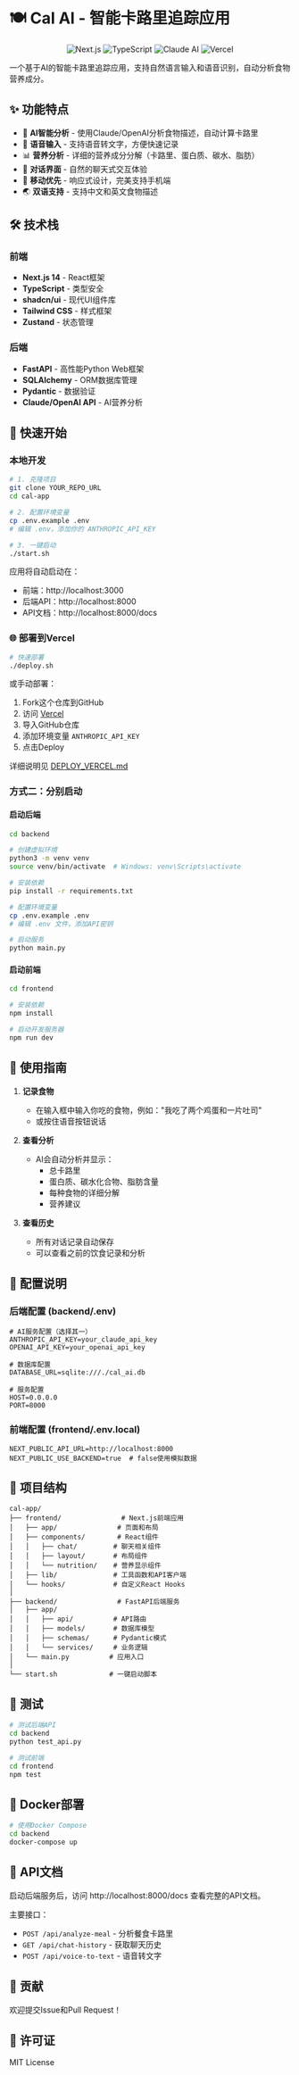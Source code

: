 # 🍽️ Cal AI - 智能卡路里追踪应用

<p align="center">
  <img src="https://img.shields.io/badge/Next.js-14-black" alt="Next.js"/>
  <img src="https://img.shields.io/badge/TypeScript-5.0-blue" alt="TypeScript"/>
  <img src="https://img.shields.io/badge/Claude-AI-purple" alt="Claude AI"/>
  <img src="https://img.shields.io/badge/Vercel-Ready-black" alt="Vercel"/>
</p>

一个基于AI的智能卡路里追踪应用，支持自然语言输入和语音识别，自动分析食物营养成分。

## ✨ 功能特点

- 🤖 **AI智能分析** - 使用Claude/OpenAI分析食物描述，自动计算卡路里
- 🎤 **语音输入** - 支持语音转文字，方便快速记录
- 📊 **营养分析** - 详细的营养成分分解（卡路里、蛋白质、碳水、脂肪）
- 💬 **对话界面** - 自然的聊天式交互体验
- 📱 **移动优先** - 响应式设计，完美支持手机端
- 🌏 **双语支持** - 支持中文和英文食物描述

## 🛠️ 技术栈

### 前端
- **Next.js 14** - React框架
- **TypeScript** - 类型安全
- **shadcn/ui** - 现代UI组件库
- **Tailwind CSS** - 样式框架
- **Zustand** - 状态管理

### 后端
- **FastAPI** - 高性能Python Web框架
- **SQLAlchemy** - ORM数据库管理
- **Pydantic** - 数据验证
- **Claude/OpenAI API** - AI营养分析

## 🚀 快速开始

### 本地开发

```bash
# 1. 克隆项目
git clone YOUR_REPO_URL
cd cal-app

# 2. 配置环境变量
cp .env.example .env
# 编辑 .env，添加你的 ANTHROPIC_API_KEY

# 3. 一键启动
./start.sh
```

应用将自动启动在：
- 前端：http://localhost:3000
- 后端API：http://localhost:8000
- API文档：http://localhost:8000/docs

### 🌐 部署到Vercel

```bash
# 快速部署
./deploy.sh
```

或手动部署：
1. Fork这个仓库到GitHub
2. 访问 [Vercel](https://vercel.com/new)
3. 导入GitHub仓库
4. 添加环境变量 `ANTHROPIC_API_KEY`
5. 点击Deploy

详细说明见 [DEPLOY_VERCEL.md](./DEPLOY_VERCEL.md)

### 方式二：分别启动

#### 启动后端

```bash
cd backend

# 创建虚拟环境
python3 -m venv venv
source venv/bin/activate  # Windows: venv\Scripts\activate

# 安装依赖
pip install -r requirements.txt

# 配置环境变量
cp .env.example .env
# 编辑 .env 文件，添加API密钥

# 启动服务
python main.py
```

#### 启动前端

```bash
cd frontend

# 安装依赖
npm install

# 启动开发服务器
npm run dev
```

## 📖 使用指南

1. **记录食物**
   - 在输入框中输入你吃的食物，例如："我吃了两个鸡蛋和一片吐司"
   - 或按住语音按钮说话

2. **查看分析**
   - AI会自动分析并显示：
     - 总卡路里
     - 蛋白质、碳水化合物、脂肪含量
     - 每种食物的详细分解
     - 营养建议

3. **查看历史**
   - 所有对话记录自动保存
   - 可以查看之前的饮食记录和分析

## 🔧 配置说明

### 后端配置 (backend/.env)

```env
# AI服务配置（选择其一）
ANTHROPIC_API_KEY=your_claude_api_key
OPENAI_API_KEY=your_openai_api_key

# 数据库配置
DATABASE_URL=sqlite:///./cal_ai.db

# 服务配置
HOST=0.0.0.0
PORT=8000
```

### 前端配置 (frontend/.env.local)

```env
NEXT_PUBLIC_API_URL=http://localhost:8000
NEXT_PUBLIC_USE_BACKEND=true  # false使用模拟数据
```

## 📁 项目结构

```
cal-app/
├── frontend/               # Next.js前端应用
│   ├── app/               # 页面和布局
│   ├── components/        # React组件
│   │   ├── chat/         # 聊天相关组件
│   │   ├── layout/       # 布局组件
│   │   └── nutrition/    # 营养显示组件
│   ├── lib/              # 工具函数和API客户端
│   └── hooks/            # 自定义React Hooks
│
├── backend/               # FastAPI后端服务
│   ├── app/
│   │   ├── api/          # API路由
│   │   ├── models/       # 数据库模型
│   │   ├── schemas/      # Pydantic模式
│   │   └── services/     # 业务逻辑
│   └── main.py          # 应用入口
│
└── start.sh             # 一键启动脚本
```

## 🧪 测试

```bash
# 测试后端API
cd backend
python test_api.py

# 测试前端
cd frontend
npm test
```

## 🐳 Docker部署

```bash
# 使用Docker Compose
cd backend
docker-compose up
```

## 📝 API文档

启动后端服务后，访问 http://localhost:8000/docs 查看完整的API文档。

主要接口：
- `POST /api/analyze-meal` - 分析餐食卡路里
- `GET /api/chat-history` - 获取聊天历史
- `POST /api/voice-to-text` - 语音转文字

## 🤝 贡献

欢迎提交Issue和Pull Request！

## 📄 许可证

MIT License